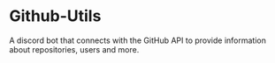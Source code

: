 # Github-Utils
A discord bot that connects with the GitHub API to provide information about repositories, users and more.
